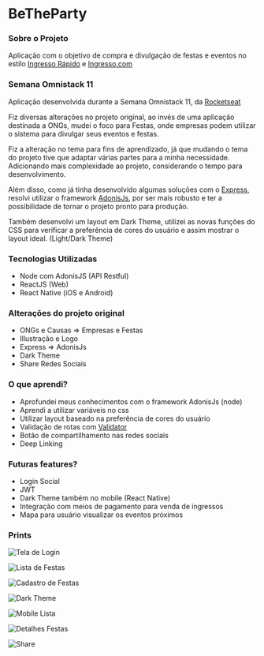 # BeTheParty

### Sobre o Projeto

Aplicação com o objetivo de compra e divulgação de festas e eventos no estilo [Ingresso Rápido](https://www.ingressorapido.com.br/home) e [Ingresso.com](https://www.ingresso.com)

### Semana Omnistack 11

Aplicação desenvolvida durante a Semana Omnistack 11, da [Rocketseat](https://github.com/Rocketseat)

Fiz diversas alterações no projeto original, ao invés de uma aplicação destinada a ONGs, 
mudei o foco para Festas, onde empresas podem utilizar o sistema para divulgar seus eventos e festas. 

Fiz a alteração no tema para fins de aprendizado, já que mudando o tema do projeto tive que adaptar várias partes para a minha necessidade.
Adicionando mais complexidade ao projeto, considerando o tempo para desenvolvimento.

Além disso, como já tinha desenvolvido algumas soluções com o [Express](https://expressjs.com/pt-br/), 
resolvi utilizar o framework [AdonisJs](https://adonisjs.com), por ser mais robusto e ter a possibilidade de tornar o projeto pronto para produção.

Também desenvolvi um layout em Dark Theme, utilizei as novas funções do CSS para verificar a preferência de cores do usuário e assim mostrar o layout ideal. (Light/Dark Theme)

### Tecnologias Utilizadas
- Node com AdonisJS (API Restful)
- ReactJS (Web)
- React Native (iOS e Android)

### Alterações do projeto original
- ONGs e Causas => Empresas e Festas
- Illustração e Logo
- Express => AdonisJs
- Dark Theme
- Share Redes Sociais

### O que aprendi?
- Aprofundei meus conhecimentos com o framework AdonisJs (node)
- Aprendi a utilizar variáveis no css
- Utilizar layout baseado na preferência de cores do usuário
- Validação de rotas com [Validator](https://adonisjs.com/docs/4.1/validator)
- Botão de compartilhamento nas redes sociais
- Deep Linking

### Futuras features?
- Login Social
- JWT
- Dark Theme também no mobile (React Native)
- Integração com meios de pagamento para venda de ingressos
- Mapa para usuário visualizar os eventos próximos

### Prints
![Tela de Login](https://raw.githubusercontent.com/ogabrielaraujo/betheparty/master/preview/web1.png)

![Lista de Festas](https://raw.githubusercontent.com/ogabrielaraujo/betheparty/master/preview/web2.png)

![Cadastro de Festas](https://raw.githubusercontent.com/ogabrielaraujo/betheparty/master/preview/web3.png)

![Dark Theme](https://raw.githubusercontent.com/ogabrielaraujo/betheparty/master/preview/web4-dark.png)

![Mobile Lista](https://raw.githubusercontent.com/ogabrielaraujo/betheparty/master/preview/mobile1.png)

![Detalhes Festas](https://raw.githubusercontent.com/ogabrielaraujo/betheparty/master/preview/mobile2.png)

![Share](https://raw.githubusercontent.com/ogabrielaraujo/betheparty/master/preview/mobile3.png)
